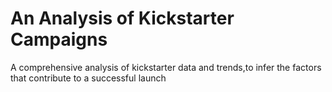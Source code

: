 # An Analysis of Kickstarter Campaigns
A comprehensive analysis of kickstarter data and trends,to infer the factors that contribute to a successful launch
